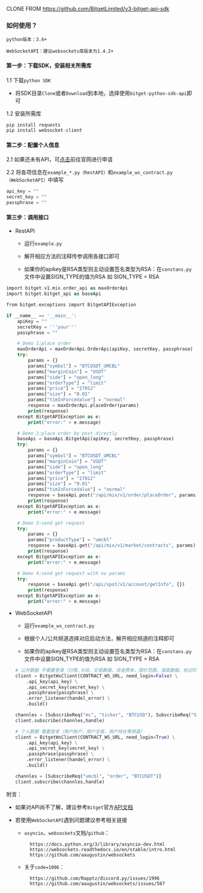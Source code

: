 CLONE FROM https://github.com/BitgetLimited/v3-bitget-api-sdk
### 如何使用？

`python版本：3.6+`

`WebSocketAPI：建议websockets库版本为1.4.2+`

#### 第一步：下载SDK，安装相关所需库

1.1 下载`python SDK`
* 将SDK目录`Clone`或者`Download`到本地，选择使用`bitget-python-sdk-api`即可

1.2 安装所需库
```python
pip install requests
pip install websocket-client
```

#### 第二步：配置个人信息

2.1 如果还未有API，可[点击](https://www.bitget.com/zh-CN/account/newapi)前往官网进行申请

2.2 将各项信息在`example_*.py（RestAPI）`和`example_ws_contract.py（WebSocketAPI）`中填写
```python
api_key = ""
secret_key = ""
passphrase = ""
```
#### 第三步：调用接口

* RestAPI

    * 运行`example.py`

    * 解开相应方法的注释传参调用各接口即可

    * 如果你的apikey是RSA类型则主动设置签名类型为RSA：在`constans.py`文件中设置SIGN_TYPE的值为RSA 如 SIGN_TYPE = RSA

```php
import bitget.v1.mix.order_api as maxOrderApi
import bitget.bitget_api as baseApi

from bitget.exceptions import BitgetAPIException

if __name__ == '__main__':
    apiKey = ""
    secretKey = '''your'''
    passphrase = ""

    # Demo 1:place order
    maxOrderApi = maxOrderApi.OrderApi(apiKey, secretKey, passphrase)
    try:
        params = {}
        params["symbol"] = "BTCUSDT_UMCBL"
        params["marginCoin"] = "USDT"
        params["side"] = "open_long"
        params["orderType"] = "limit"
        params["price"] = "27012"
        params["size"] = "0.01"
        params["timInForceValue"] = "normal"
        response = maxOrderApi.placeOrder(params)
        print(response)
    except BitgetAPIException as e:
        print("error:" + e.message)

    # Demo 2:place order by post directly
    baseApi = baseApi.BitgetApi(apiKey, secretKey, passphrase)
    try:
        params = {}
        params["symbol"] = "BTCUSDT_UMCBL"
        params["marginCoin"] = "USDT"
        params["side"] = "open_long"
        params["orderType"] = "limit"
        params["price"] = "27012"
        params["size"] = "0.01"
        params["timInForceValue"] = "normal"
        response = baseApi.post("/api/mix/v1/order/placeOrder", params)
        print(response)
    except BitgetAPIException as e:
        print("error:" + e.message)

    # Demo 3:send get request
    try:
        params = {}
        params["productType"] = "umcbl"
        response = baseApi.get("/api/mix/v1/market/contracts", params)
        print(response)
    except BitgetAPIException as e:
        print("error:" + e.message)

    # Demo 4:send get request with no params
    try:
        response = baseApi.get("/api/spot/v1/account/getInfo", {})
        print(response)
    except BitgetAPIException as e:
        print("error:" + e.message)
```
* WebSocketAPI

    * 运行`example_ws_contract.py`

    * 根据个人/公共频道选择对应启动方法，解开相应频道的注释即可

    * 如果你的apikey是RSA类型则主动设置签名类型为RSA：在`constans.py`文件中设置SIGN_TYPE的值为RSA 如 SIGN_TYPE = RSA

    ```python
    # 公共数据 不需要登录（行情，K线，交易数据，资金费率，限价范围，深度数据，标记价格等频道）
    client = BitgetWsClient(CONTRACT_WS_URL, need_login=False) \
        .api_key(api_key) \
        .api_secret_key(secret_key) \
        .passphrase(passphrase) \
        .error_listener(handel_error) \
        .build()

    channles = [SubscribeReq("mc", "ticker", "BTCUSD"), SubscribeReq("SP", "candle1W", "BTCUSDT")]
    client.subscribe(channles,handle)
    
    # 个人数据 需要登录（用户账户，用户交易，用户持仓等频道）
    client = BitgetWsClient(CONTRACT_WS_URL, need_login=True) \
        .api_key(api_key) \
        .api_secret_key(secret_key) \
        .passphrase(passphrase) \
        .error_listener(handel_error) \
        .build()

    channles = [SubscribeReq("umcbl", "order", "BTCUSDT")]
    client.subscribe(channles,handle)  
  
    ```

附言：

* 如果对API尚不了解，建议参考`Bitget`官方[API文档](https://bitgetlimited.github.io/apidoc/zh/spot/)

* 若使用`WebSocketAPI`遇到问题建议参考相关链接

    * `asyncio`、`websockets`文档/`github`：

            https://docs.python.org/3/library/asyncio-dev.html
            https://websockets.readthedocs.io/en/stable/intro.html
            https://github.com/aaugustin/websockets

    * 关于`code=1006`：

            https://github.com/Rapptz/discord.py/issues/1996
            https://github.com/aaugustin/websockets/issues/587